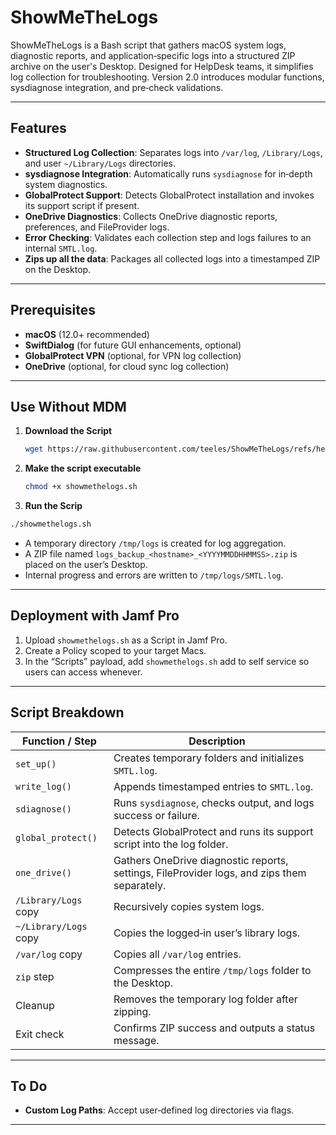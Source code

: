 # ShowMeTheLogs

ShowMeTheLogs is a Bash script that gathers macOS system logs, diagnostic reports, and application‑specific logs into a structured ZIP archive on the user's Desktop. Designed for HelpDesk teams, it simplifies log collection for troubleshooting. Version 2.0 introduces modular functions, sysdiagnose integration, and pre‑check validations.

---

## Features

- **Structured Log Collection**: Separates logs into `/var/log`, `/Library/Logs`, and user `~/Library/Logs` directories.
- **sysdiagnose Integration**: Automatically runs `sysdiagnose` for in‑depth system diagnostics.
- **GlobalProtect Support**: Detects GlobalProtect installation and invokes its support script if present.
- **OneDrive Diagnostics**: Collects OneDrive diagnostic reports, preferences, and FileProvider logs.
- **Error Checking**: Validates each collection step and logs failures to an internal `SMTL.log`.
- **Zips up all the data**: Packages all collected logs into a timestamped ZIP on the Desktop.

---

## Prerequisites

- **macOS** (12.0+ recommended)
- **SwiftDialog** (for future GUI enhancements, optional)
- **GlobalProtect VPN** (optional, for VPN log collection)
- **OneDrive** (optional, for cloud sync log collection)

---

## Use Without MDM

1. **Download the Script**
   ```bash
   wget https://raw.githubusercontent.com/teeles/ShowMeTheLogs/refs/heads/main/ShowMeTheLogs.sh
   ```
2. **Make the script executable**
   ```bash
   chmod +x showmethelogs.sh
   ```
3. **Run the Scrip**

```bash
./showmethelogs.sh
```

- A temporary directory `/tmp/logs` is created for log aggregation.
- A ZIP file named `logs_backup_<hostname>_<YYYYMMDDHHMMSS>.zip` is placed on the user’s Desktop.
- Internal progress and errors are written to `/tmp/logs/SMTL.log`.

---

## Deployment with Jamf Pro

1. Upload `showmethelogs.sh` as a Script in Jamf Pro.  
2. Create a Policy scoped to your target Macs.  
3. In the “Scripts” payload, add `showmethelogs.sh` add to self service so users can access whenever. 

---

## Script Breakdown

| Function / Step       | Description                                                                                   |
| --------------------- | --------------------------------------------------------------------------------------------- |
| `set_up()`            | Creates temporary folders and initializes `SMTL.log`.                                         |
| `write_log()`         | Appends timestamped entries to `SMTL.log`.                                                    |
| `sdiagnose()`         | Runs `sysdiagnose`, checks output, and logs success or failure.                              |
| `global_protect()`    | Detects GlobalProtect and runs its support script into the log folder.                       |
| `one_drive()`         | Gathers OneDrive diagnostic reports, settings, FileProvider logs, and zips them separately.   |
| `/Library/Logs` copy  | Recursively copies system logs.                                                              |
| `~/Library/Logs` copy | Copies the logged‑in user’s library logs.                                                     |
| `/var/log` copy       | Copies all `/var/log` entries.                                                                |
| `zip` step            | Compresses the entire `/tmp/logs` folder to the Desktop.                                       |
| Cleanup               | Removes the temporary log folder after zipping.                                               |
| Exit check            | Confirms ZIP success and outputs a status message.                                            |

---

## To Do

- **Custom Log Paths**: Accept user‑defined log directories via flags.

---



